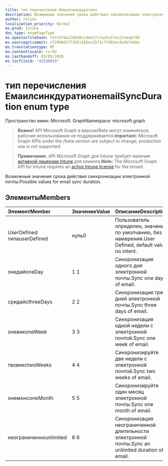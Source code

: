 ```yaml
---
title: тип перечисления Емаилсинкдуратион
description: Возможные значения срока действия синхронизации электронной почты.
author: rolyon
localization_priority: Normal
ms.prod: Intune
doc_type: enumPageType
ms.openlocfilehash: fe7cb78a1286d0ccdde27c7a25cb7a1233eab749
ms.sourcegitcommit: 272996d2772b51105ec25f1cf7482ecda3b74ebe
ms.translationtype: MT
ms.contentlocale: ru-RU
ms.lasthandoff: 03/05/2020
ms.locfileid: "42530019"
---
```

# <a name="emailsyncduration-enum-type"></a><span data-ttu-id="54285-103">тип перечисления Емаилсинкдуратион</span><span class="sxs-lookup"><span data-stu-id="54285-103">emailSyncDuration enum type</span></span>

<span data-ttu-id="54285-104">Пространство имен: Microsoft. Graph</span><span class="sxs-lookup"><span data-stu-id="54285-104">Namespace: microsoft.graph</span></span>

> <span data-ttu-id="54285-105">**Важно!** API Microsoft Graph в версии/Beta могут изменяться; рабочее использование не поддерживается.</span><span class="sxs-lookup"><span data-stu-id="54285-105">**Important:** Microsoft Graph APIs under the /beta version are subject to change; production use is not supported.</span></span>

> <span data-ttu-id="54285-106">**Примечание.** API Microsoft Graph для Intune требует наличия [активной лицензии Intune](https://go.microsoft.com/fwlink/?linkid=839381) для клиента.</span><span class="sxs-lookup"><span data-stu-id="54285-106">**Note:** The Microsoft Graph API for Intune requires an [active Intune license](https://go.microsoft.com/fwlink/?linkid=839381) for the tenant.</span></span>

<span data-ttu-id="54285-107">Возможные значения срока действия синхронизации электронной почты.</span><span class="sxs-lookup"><span data-stu-id="54285-107">Possible values for email sync duration.</span></span>

## <a name="members"></a><span data-ttu-id="54285-108">Элементы</span><span class="sxs-lookup"><span data-stu-id="54285-108">Members</span></span>
|<span data-ttu-id="54285-109">Элемент</span><span class="sxs-lookup"><span data-stu-id="54285-109">Member</span></span>|<span data-ttu-id="54285-110">Значение</span><span class="sxs-lookup"><span data-stu-id="54285-110">Value</span></span>|<span data-ttu-id="54285-111">Описание</span><span class="sxs-lookup"><span data-stu-id="54285-111">Description</span></span>|
|:---|:---|:---|
|<span data-ttu-id="54285-112">UserDefined типа</span><span class="sxs-lookup"><span data-stu-id="54285-112">userDefined</span></span>|<span data-ttu-id="54285-113">нуль</span><span class="sxs-lookup"><span data-stu-id="54285-113">0</span></span>|<span data-ttu-id="54285-114">Пользователь определен, значение по умолчанию, без намерения.</span><span class="sxs-lookup"><span data-stu-id="54285-114">User Defined, default value, no intent.</span></span>|
|<span data-ttu-id="54285-115">онедай</span><span class="sxs-lookup"><span data-stu-id="54285-115">oneDay</span></span>|<span data-ttu-id="54285-116">1 </span><span class="sxs-lookup"><span data-stu-id="54285-116">1</span></span>|<span data-ttu-id="54285-117">Синхронизация одного дня электронной почты.</span><span class="sxs-lookup"><span data-stu-id="54285-117">Sync one day of email.</span></span>|
|<span data-ttu-id="54285-118">сридайс</span><span class="sxs-lookup"><span data-stu-id="54285-118">threeDays</span></span>|<span data-ttu-id="54285-119">2 </span><span class="sxs-lookup"><span data-stu-id="54285-119">2</span></span>|<span data-ttu-id="54285-120">Синхронизация трех дней электронной почты.</span><span class="sxs-lookup"><span data-stu-id="54285-120">Sync three days of email.</span></span>|
|<span data-ttu-id="54285-121">оневик</span><span class="sxs-lookup"><span data-stu-id="54285-121">oneWeek</span></span>|<span data-ttu-id="54285-122">3 </span><span class="sxs-lookup"><span data-stu-id="54285-122">3</span></span>|<span data-ttu-id="54285-123">Синхронизация одной недели с электронной почтой.</span><span class="sxs-lookup"><span data-stu-id="54285-123">Sync one week of email.</span></span>|
|<span data-ttu-id="54285-124">твовикс</span><span class="sxs-lookup"><span data-stu-id="54285-124">twoWeeks</span></span>|<span data-ttu-id="54285-125">4 </span><span class="sxs-lookup"><span data-stu-id="54285-125">4</span></span>|<span data-ttu-id="54285-126">Синхронизируйте две недели с электронной почтой.</span><span class="sxs-lookup"><span data-stu-id="54285-126">Sync two weeks of email.</span></span>|
|<span data-ttu-id="54285-127">онемонс</span><span class="sxs-lookup"><span data-stu-id="54285-127">oneMonth</span></span>|<span data-ttu-id="54285-128">5 </span><span class="sxs-lookup"><span data-stu-id="54285-128">5</span></span>|<span data-ttu-id="54285-129">Синхронизируйте один месяц электронной почты.</span><span class="sxs-lookup"><span data-stu-id="54285-129">Sync one month of email.</span></span>|
|<span data-ttu-id="54285-130">неограниченно</span><span class="sxs-lookup"><span data-stu-id="54285-130">unlimited</span></span>|<span data-ttu-id="54285-131">6 </span><span class="sxs-lookup"><span data-stu-id="54285-131">6</span></span>|<span data-ttu-id="54285-132">Синхронизация неограниченной длительности электронной почты.</span><span class="sxs-lookup"><span data-stu-id="54285-132">Sync an unlimited duration of email.</span></span>|



